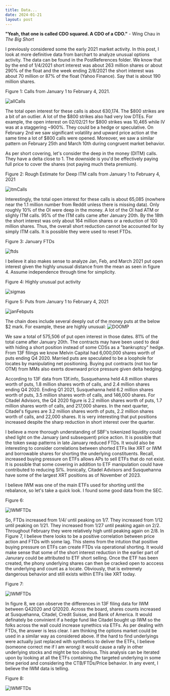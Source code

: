 ```yaml
---
title: Data...
date: 2024-01-21
layout: post
---
```


**"Yeah, that one is called CDO squared. A CDO of a CDO."** - Wing Chau in *The Big Short*

I previously considered some the early 2021 market activity.
In this post, I look at more definitive data from barchart to analyze unusual options activity.
The data can be found in the PostReferences folder. 
We know that by the end of 1/4/2021 short interest was about 263 million shares or about 290% of the float and the week ending 2/8/2021 the short interest was about 70 million or 87% of the float (Yahoo Finance). 
Say that is about 190 million shares. 

Figure 1: Calls from January 1 to February 4, 2021.

![allCalls](/assets/images/allCallsJan.png)

The total open interest for these calls is about 630,174. 
The $800 strikes are a bit of an outlier.
A lot of the $800 strikes also had very low DTEs.
For example, the open interest on 02/02/21 for $800 strikes was 10,465 while IV was at a staggering ~900%.
They could be a hedge or speculative. 
On February 2nd we saw significant volatility and upward price action at the same time a lot of $800 calls were opened.
Moreover, we saw a similar pattern on February 25th and March 10th during congruent market behavior. 

As per short covering, let's consider the deep in the money (DITM) calls.
They have a delta close to 1. 
The downside is you'd be effectively paying full price to cover the shares (not paying much theta premium).

Figure 2: Rough Estimate for Deep ITM calls from January 1 to February 4, 2021

![itmCalls](/assets/images/itmCallsJan.png)

Interestingly, the total open interest for these calls is about 65,085 (nowhere near the 1.1 million number from Reddit unless there is missing data).
Only roughly 10% of the OI were deep in the money.
A lot of the OI had ATM or slighly ITM calls.
95% of the ITM calls came after January 20th.
By the 18th the short interest was only about 164 million shares or a reduction of 100 million shares.
Thus, the overall short reduction cannot be accounted for by simply ITM calls.
It is possible they were used to reset FTDs.

Figure 3: January FTDs

![ftds](/assets/images/FTDs.png)

I believe it also makes sense to analyze Jan, Feb, and March 2021 put open interest given the highly unusual distance from the mean as seen in figure 4. 
Assume independence through time for simplicity.

Figure 4: Highly unusual put activity

![sigmas](/assets/images/sigmas.png)

Figure 5: Puts from January 1 to February 4, 2021

![janFebputs](/assets/images/janFebputs.png)

The chain does include several deeply out of the money puts at the below $2 mark. 
For example, these are highly unusual:
![DOOMP](/assets/images/DOOMP.png)

We saw a total of 575,506 of put open interest in those dates.
81% of the total came after January 20th. 
The contracts may have been used to deal with hiding a short position instead of some CDSs as a "bankruptcy" hedge.
From 13F filings we know Melvin Capital had 6,000,000 shares worth of puts ending Q4 2020.
Married puts are speculated to be a loophole for locates by manipulating net positioning.
Buying put contracts (not too far OTM) from MMs also exerts downward price pressure given delta hedging. 

According to 13F data from 13f.info, Susquehanna held 4.8 million shares worth of puts, 1.8 million shares worth of calls, and 2.4 million shares ending Q4 2020. 
Ending Q1 2021, Susquehanna held 6.2 million shares worth of puts, 3.5 million shares worth of calls, and 146,000 shares. 
For Citadel Advisors, the Q4 2020 figure is 2.2 million shares worth of puts, 1.7 million shares worth of calls, and 217,000 shares. 
In the next quarter, Citadel's figures are 3.2 million shares worth of puts, 2.2 million shares worth of calls, and 22,000 shares. 
It is very interesting that put positions increased despite the sharp reduction in short interest over the quarter. 

I believe a more thorough understanding of SBF's tokenized liquidity could shed light on the January (and subsequent) price action.
It is possible that the token swap patterns in late January reduced FTDs.
It would also be interesting to consider correlations between shorted ETFs like XRT or IWM and borrowable shares for shorting the underlying constituents.
Recall, increased buying pressure on ETFs allows APs to sell ETFs that do not exist. 
It is possible that some covering in addition to ETF manipulation could have contributed to reducing SI%. 
Ironically, Citadel Advisors and Susquehanna have some of the largest XRT positions as of November of 2023.

I believe IWM was one of the main ETFs used for shorting until the rebalance, so let's take a quick look. 
I found some good data from the SEC. 

Figure 6:

![IWMFTDs](/assets/images/IWMFTDs.png)

So, FTDs increased from 1/4/ until peaking on 1/7.
They increased from 1/12 until peaking on 1/21.
They increased from 1/27 until peaking again on 2/2.
Throughout February they were relatively high until peaking again on 2/8. 
In Figure 7, I believe there looks to be a positive correlation between price action and FTDs with some lag. 
This stems from the intution that positive buying pressure on ETFs can create FTDs via operational shorting.
It would make sense that some of the short interest reduction in the earlier part of Janurary could be attributed to ETF short selling. 
Once the ETF has been created, the phony underlying shares can then be cracked open to acccess the underlying and count as a locate. 
Obviously, that is extremely dangerous behavior and still exists within ETFs like XRT today. 

Figure 7: 

![IWMFTDs](/assets/images/IWMPrices.png)

In figure 8, we can observe the differences in 13F filing data for IWM between Q42020 and Q12020. 
Across the board, shares counts increased at Susquehanna, Citadel, Credit Suisse, and Bank of America. 
It would definately be convinient if a hedge fund like Citadel bought up IWM so the folks across the wall could increase synethics via ETFs. 
As per dealing with FTDs, the answer is less clear. 
I am thinking the options market could be used in a similar way as considered above. 
If the hard to find underlyings were actually just replaced with synthetics to deliver the ETFs, I believe (someone correct me if I am wrong) it would cause a rally in other underlying stocks and might be too obvious. 
This analysis can be iterated upon by looking at all the ETFs containing the targeted underlying in some time period and considering the CTB/FTDs/Price behavior.
In any event, I believe the IWM data is telling. 

Figure 8:

![IWMFTDs](/assets/images/IWM13Fs.png)

